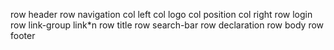 row header
    row navigation
        col left
            col logo
            col position
        col right
            row login
            row link-group
                link*n
    row title
    row search-bar
    row declaration
row body
row footer